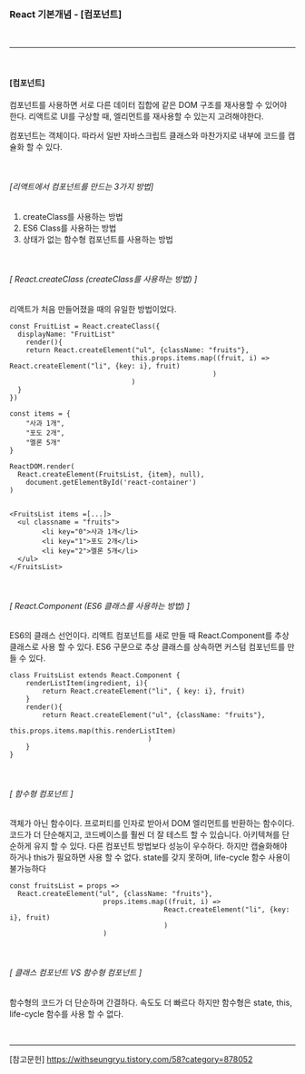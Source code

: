 
### React 기본개념 - [컴포넌트]
<br/>

---
<br/>

#### [컴포넌트]
컴포넌트를 사용하면 서로 다른 데이터 집합에 같은 DOM 구조를 재사용할 수 있어야 한다.
리액트로 UI를 구상할 때, 엘리먼트를 재사용할 수 있는지 고려해야한다.


컴포넌트는 객체이다. 따라서 일반 자바스크립트 클래스와 마찬가지로 내부에 코드를 캡슐화 할 수 있다.


<br/>

###### [리액트에서 컴포넌트를 만드는 3가지 방법]
1. createClass를 사용하는 방법
2. ES6 Class를 사용하는 방법
3. 상태가 없는 함수형 컴포넌트를 사용하는 방법

<br/>

###### [ React.createClass (createClass를 사용하는 방법) ]
리액트가 처음 만들어졌을 때의 유일한 방법이었다.

    const FruitList = React.createClass({
      displayName: "FruitList"
        render(){
        return React.createElement("ul", {className: "fruits"},
                                  this.props.items.map((fruit, i) => React.createElement("li", {key: i}, fruit)
                                                      )
                                  )
      }
    })

    const items = {
        "사과 1개",
        "포도 2개",
        "멜론 5개"
    }

    ReactDOM.render(
      React.createElement(FruitsList, {item}, null),
        document.getElementById('react-container')
    )
    
    
    <FruitsList items =[...]>
      <ul classname = "fruits">
            <li key="0">사과 1개</li>
            <li key="1">포도 2개</li>
            <li key="2">멜론 5개</li>
      </ul>
    </FruitsList>


<br/>

###### [ React.Component (ES6 클래스를 사용하는 방법) ]
ES6의 클래스 선언이다.
리액트 컴포넌트를 새로 만들 때 React.Component를 추상 클래스로 사용 할 수 있다.
ES6 구문으로 추상 클래스를 상속하면 커스텀 컴포넌트를 만들 수 있다.

    class FruitsList extends React.Component {
        renderListItem(ingredient, i){
            return React.createElement("li", { key: i}, fruit)
        }
        render(){
            return React.createElement("ul", {className: "fruits"},
                                        this.props.items.map(this.renderListItem)
                                      )
        }
    }




<br/>

###### [ 함수형 컴포넌트 ]

객체가 아닌 함수이다.
프로퍼티를 인자로 받아서 DOM 엘리먼트를 반환하는 함수이다.
코드가 더 단순해지고, 코드베이스를 훨씬 더 잘 테스트 할 수 있습니다. 아키텍쳐를 단순하게 유지 할 수 있다.
다른 컴포넌트 방법보다 성능이 우수하다. 하지만 캡슐화해야 하거나 this가 필요하면 사용 할 수 없다.
state를 갖지 못하며, life-cycle 함수 사용이 불가능하다

    const fruitsList = props =>
      React.createElement("ul", {className: "fruits"},
                           props.items.map((fruit, i) =>
                                          React.createElement("li", {key: i}, fruit)
                                          )
                           )




<br/>

###### [ 클래스 컴포넌트 VS 함수형 컴포넌트 ]

함수형의 코드가 더 단순하며 간결하다. 속도도 더 빠르다
하지만 함수형은 state, this, life-cycle 함수를 사용 할 수 없다.



<br/>

---




[참고문헌]
https://withseungryu.tistory.com/58?category=878052
